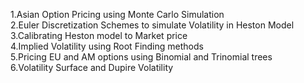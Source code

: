 1.Asian Option Pricing using Monte Carlo Simulation<br/>
2.Euler Discretization Schemes to simulate Volatility in Heston Model<br/>
3.Calibrating Heston model to Market price<br/>
4.Implied Volatility using Root Finding methods<br/>
5.Pricing EU and AM options using Binomial and Trinomial trees<br/>
6.Volatility Surface and Dupire Volatility<br/>
